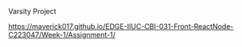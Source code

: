 Varsity Project

https://maverick017.github.io/EDGE-IIUC-CBI-031-Front-ReactNode-C223047/Week-1/Assignment-1/
